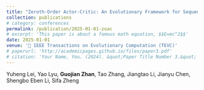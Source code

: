 ```yaml
---
title: "Zeroth-Order Actor-Critic: An Evolutionary Framework for Sequential Decision Problems"
collection: publications
# category: conferences
permalink: /publication/2025-01-01-zoac
# excerpt: 'This paper is about a famous math equation, $$E=mc^2$$'
date: 2025-01-01
venue: '🧠 IEEE Transactions on Evolutionary Computation (TEVC)'
# paperurl: 'http://academicpages.github.io/files/paper3.pdf'
# citation: 'Your Name, You. (2024). &quot;Paper Title Number 3.&quot; <i>GitHub Journal of Bugs</i>. 1(3).'
---
```


Yuheng Lei, Yao Lyu, **Guojian Zhan**, Tao Zhang, Jiangtao Li, Jianyu Chen, Shengbo Eben Li, Sifa Zheng
